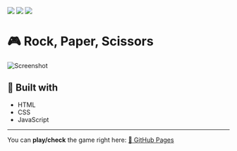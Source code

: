 ![](https://img.shields.io/github/license/jotahdavid/rock-paper-scissors)
![](https://img.shields.io/github/languages/count/jotahdavid/rock-paper-scissors)
![](https://img.shields.io/github/last-commit/jotahdavid/rock-paper-scissors/master)

# 🎮 Rock, Paper, Scissors
![Screenshot](https://user-images.githubusercontent.com/82552187/122589624-e1339e80-d036-11eb-980f-5dc1638f7d00.png)

## 🔨 Built with
* HTML
* CSS
* JavaScript

---

You can **play/check** the game right here: [🔗 GitHub Pages](https://jotahdavid.github.io/rock-paper-scissors/)
